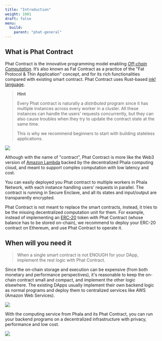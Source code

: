```yaml
---
title: "Introduction"
weight: 1001
draft: false
menu:
  build:
    parent: "phat-general"
---
```


## What is Phat Contract

Phat Contract is the innovative programming model enabling [*Off-chain Computation*](https://medium.com/phala-network/fat-contract-introduce-off-chain-computation-to-smart-contract-dfc5839d5fb8). It’s also known as Fat Contract as a practice of the "Fat Protocol & Thin Application" concept, and for its rich functionalities compared with existing smart contract. Phat Contract uses Rust-based [ink! language](https://paritytech.github.io/ink/).

> **Hint**
>
> Every Phat contract is naturally a *distributed* program since it has multiple instances across every worker in a cluster. All these instances can handle the users' requests concurrently, but they can also cause troubles when they try to update the contract state at the same time.
>
> This is why we recommend beginners to start with building stateless applications.

![](/images/build/phat-offchain-comp.png)

Although with the name of "contract", Phat Contract is more like the Web3 version of [Amazon Lambda](https://aws.amazon.com/lambda/) backed by the decentralized Phala computing cloud, and meant to support complex computation with low latency and cost.

You can easily deployed you Phat contract to multiple workers in Phala Network, with each instance handling users' requests in parallel. The contract is running in Secure Enclave, and all its states and input/output are transparently encrypted.

Phat Contract is not meant to replace the smart contracts, instead, it tries to be the missing decentralized computation unit for them.
For example, instead of implementing an [ERC-20](https://ethereum.org/en/developers/docs/standards/tokens/erc-20/) token with Phat Contract (whose balance has to be stored on-chain), we recommend to deploy your ERC-20 contract on Ethereum, and use Phat Contract to operate it.


## When will you need it

> When a single smart contract is not ENOUGH for your DApp, implement the rest logic with Phat Contract.

Since the on-chain storage and execution can be expensive (from both monetary and performance perspectives), it's reasonable to keep the on-chain contract small and compact, and implement the other logic elsewhere. The existing DApps usually implement their own backend logic as normal programs and deploy them to centralized services like AWS (Amazon Web Services).

![](/images/build/web2-stack.png)

With the computing service from Phala and its Phat Contract, you can run your backend programs on a decentralized infrastructure with privacy, performance and low cost.

![](/images/build/web3-stack.png)
